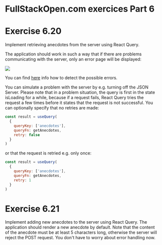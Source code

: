 # FullStackOpen.com exercices Part 6

# Exercise 6.20
Implement retrieving anecdotes from the server using React Query.

The application should work in such a way that if there are problems communicating with the server, only an error page will be displayed:

<img src="https://fullstackopen.com/static/457e9cc4c44344cfb7b546caa44f9ef2/5a190/65new.png">

You can find [here](https://tanstack.com/query/latest/docs/react/guides/queries) info how to detect the possible errors.

You can simulate a problem with the server by e.g. turning off the JSON Server. Please note that in a problem situation, the query is first in the state isLoading for a while, because if a request fails, React Query tries the request a few times before it states that the request is not successful. You can optionally specify that no retries are made:

```jsx
const result = useQuery(
  {
    queryKey: ['anecdotes'],
    queryFn: getAnecdotes,
    retry: false
  }
)
```

or that the request is retried e.g. only once:
```jsx
const result = useQuery(
  {
    queryKey: ['anecdotes'],
    queryFn: getAnecdotes,
    retry: 1
  }
)
```

# Exercise 6.21
Implement adding new anecdotes to the server using React Query. The application should render a new anecdote by default. Note that the content of the anecdote must be at least 5 characters long, otherwise the server will reject the POST request. You don't have to worry about error handling now.